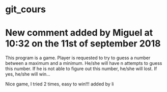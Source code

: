 # git_cours

# New comment added by Miguel at 10:32 on the 11st of september 2018

This program is a game. Player is requested  to try
to guess a number between a maximum and a minimum. He/she
will have n attempts to guess this number. If he is not able 
to figure out this number, he/she will lost. If yes, he/she will win...


Nice game, I tried 2 times, easy to win!!!
added by li

